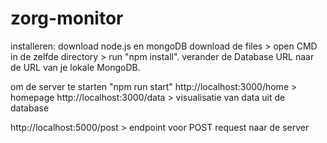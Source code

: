 # zorg-monitor

installeren:
download node.js en mongoDB
download de files > open CMD in de zelfde directory > run "npm install".
verander de Database URL naar de URL van je lokale MongoDB.

om de server te starten "npm run start"
http://localhost:3000/home > homepage
http://localhost:3000/data > visualisatie van data uit de database

http://localhost:5000/post > endpoint voor POST request naar de server
